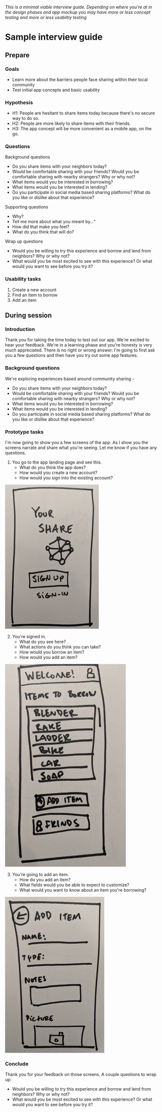 *This is a minimal viable interview guide. Depending on where you're at in the design phases and app mockup you may have more or less concept testing and more or less usabiltiy testing*

# Sample interview guide

## Prepare

### Goals

* Learn more about the barriers people face sharing within their local community
* Test initial app concepts and basic usability

### Hypothesis

* H1: People are hesitant to share items today because there's no secure way to do so.
* H2: People are more likely to share items with their friends.
* H3: The app concept will be more convenient as a mobile app, on the go.

### Questions

Background questions

* Do you share items with your neighbors today?
* Would be comfortable sharing with your friends? Would you be comfortable sharing with nearby strangers? Why or why not?
* What items would you be interested in borrowing?
* What items would you be interested in lending?
* Do you participate in social media based sharing platforms? What do you like or dislike about that experience?

Supporting questions

* Why?
* Tell me more about what you meant by..."
* How did that make you feel?
* What do you think that will do?

Wrap up questions

* Would you be willing to try this experience and borrow and lend from neighbors? Why or why not?
* What would you be most excited to see with this experience? Or what would you want to see before you try it?

### Usability tasks

1. Create a new account
2. Find an item to borrow
3. Add an item

## During session

### Introduction

Thank you for taking the time today to test out our app. We're excited to hear your feedback. We're in a learning phase and you're honesty is very much appreciated. There is no right or wrong answer. I'm going to first ask you a few questions and then have you try out some app features.

### Background questions

We're exploring experiences based around community sharing -

* Do you share items with your neighbors today?
* Would be comfortable sharing with your friends? Would you be comfortable sharing with nearby strangers? Why or why not?
* What items would you be interested in borrowing?
* What items would you be interested in lending?
* Do you participate in social media based sharing platforms? What do you like or dislike about that experience?

### Prototype tasks

I'm now going to show you a few screens of the app. As I show you the screens narrate and share what you're seeing. Let me know if you have any questions.

1. You go to the app landing page and see this.
     - What do you think the app does?
     - How would you create a new account?
     - How would you sign into the existing account?

![Account landing page](YourShare-screens/YS_account_drawn.png)

2. You're signed in.
      - What do you see here?
      - What actions do you think you can take?
      - How would you borrow an item?
      - How would you add an item?

![Browse items](YourShare-screens/YS_browse_drawn.png)

3. You're going to add an item.
      - How do you add an item?
      - What fields would you be able to expect to customize?
      - What would you want to know about an item you're borrowing?

![Add item](YourShare-screens/YS_additem_drawn.png)

### Conclude

Thank you for your feedback on those screens. A couple questions to wrap up:

* Would you be willing to try this experience and borrow and lend from neighbors? Why or why not?
* What would you be most excited to see with this experience? Or what would you want to see before you try it?
